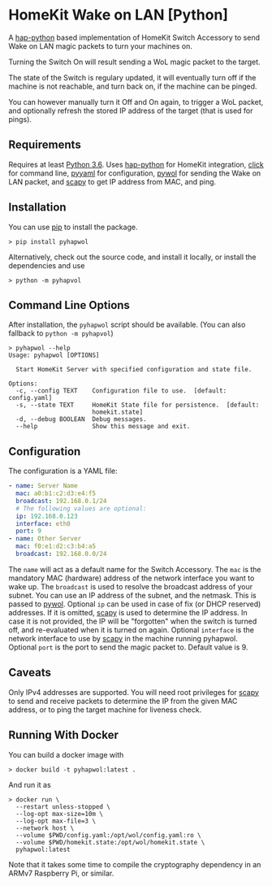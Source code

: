 HomeKit Wake on LAN [Python]
============================

A [hap-python] based implementation of HomeKit Switch Accessory to send
Wake on LAN magic packets to turn your machines on.

Turning the Switch On will result sending a WoL magic packet to the target.

The state of the Switch is regulary updated, it will eventually turn off if the machine is not reachable, and turn back on, if the machine can be pinged.

You can however manually turn it Off and On again, to trigger a WoL packet, and optionally refresh the stored IP address of the target (that is used for pings).

Requirements
------------
Requires at least [Python 3.6](https://www.python.org/downloads/release/python-360/). Uses [hap-python] for HomeKit integration, [click] for command line, [pyyaml]
for configuration, [pywol] for sending the Wake on LAN packet, and [scapy] to
get IP address from MAC, and ping.

Installation
------------
You can use [pip] to install the package.
```
> pip install pyhapwol
```

Alternatively, check out the source code, and install it locally, or install the dependencies and use
```
> python -m pyhapvol
```

Command Line Options
--------------------
After installation, the `pyhapwol` script should be available. (You can also fallback to `python -m pyhapvol`)

```
> pyhapwol --help
Usage: pyhapwol [OPTIONS]

  Start HomeKit Server with specified configuration and state file.

Options:
  -c, --config TEXT    Configuration file to use.  [default: config.yaml]
  -s, --state TEXT     HomeKit State file for persistence.  [default:
                       homekit.state]
  -d, --debug BOOLEAN  Debug messages.
  --help               Show this message and exit.
```

Configuration
-------------
The configuration is a YAML file:
```yaml
- name: Server Name
  mac: a0:b1:c2:d3:e4:f5
  broadcast: 192.168.0.1/24
  # The following values are optional:
  ip: 192.168.0.123
  interface: eth0
  port: 9
- name: Other Server
  mac: f0:e1:d2:c3:b4:a5
  broadcast: 192.168.0.0/24
```

The `name` will act as a default name for the Switch Accessory.
The `mac` is the mandatory MAC (hardware) address of the network interface you want to wake up.
The `broadcast` is used to resolve the broadcast address of your subnet. You can use an IP address of the subnet, and the netmask. This is passed to [pywol].
Optional `ip` can be used in case of fix (or DHCP reserved) addresses. If it is omitted, [scapy] is used to determine the IP address. In case it is not provided, the IP will be "forgotten" when the switch is turned off, and re-evaluated when it is turned on again.
Optional `interface` is the network interface to use by [scapy] in the machine running pyhapwol.
Optional `port` is the port to send the magic packet to. Default value is 9.

Caveats
-------
Only IPv4 addresses are supported.
You will need root privileges for [scapy] to send and receive packets to determine the IP from the given MAC address, or to ping the target machine for liveness check.

Running With Docker
-------------------
You can build a docker image with
```
> docker build -t pyhapwol:latest .
```

And run it as
```
> docker run \
  --restart unless-stopped \
  --log-opt max-size=10m \
  --log-opt max-file=3 \
  --network host \
  --volume $PWD/config.yaml:/opt/wol/config.yaml:ro \
  --volume $PWD/homekit.state:/opt/wol/homekit.state \
  pyhapwol:latest
```

Note that it takes some time to compile the cryptography dependency in an ARMv7 Raspberry Pi, or similar.

[hap-python]: https://github.com/ikalchev/HAP-python
[click]: https://click.palletsprojects.com/en/8.0.x/
[pyyaml]: https://pyyaml.org/
[pywol]: https://github.com/erberlin/pywol
[scapy]: https://scapy.net/
[pip]: https://pip.pypa.io/en/stable/
